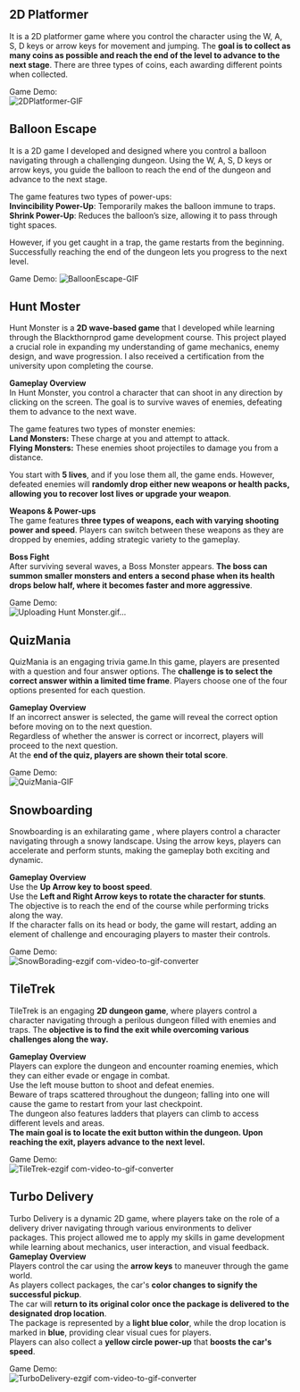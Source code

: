 
## 2D Platformer

It is a 2D platformer game where you control the character using the W, A, S, D keys or arrow keys for movement and jumping. The **goal is to collect as many coins as possible and reach the end of the level to advance to the next stage**. There are three types of coins, each awarding different points when collected.

Game Demo:  
![2DPlatformer-GIF](https://github.com/user-attachments/assets/06ec7c42-a771-4035-8124-b064f20daf55)

## Balloon Escape

It is a 2D game I developed and designed where you control a balloon navigating through a challenging dungeon. Using the W, A, S, D keys or arrow keys, you guide the balloon to reach the end of the dungeon and advance to the next stage.

The game features two types of power-ups:  
**Invincibility Power-Up**: Temporarily makes the balloon immune to traps.  
**Shrink Power-Up**: Reduces the balloon’s size, allowing it to pass through tight spaces.  
  
However, if you get caught in a trap, the game restarts from the beginning. Successfully reaching the end of the dungeon lets you progress to the next level.

Game Demo:
![BalloonEscape-GIF](https://github.com/user-attachments/assets/35c23f67-5c70-4a87-bc5d-c8ca9659e582)

## Hunt Moster

Hunt Monster is a **2D wave-based game** that I developed while learning through the Blackthornprod game development course. This project played a crucial role in expanding my understanding of game mechanics, enemy design, and wave progression. I also received a certification from the university upon completing the course.


**Gameplay Overview**  
In Hunt Monster, you control a character that can shoot in any direction by clicking on the screen. The goal is to survive waves of enemies, defeating them to advance to the next wave.   

The game features two types of monster enemies:  
**Land Monsters:** These charge at you and attempt to attack.  
**Flying Monsters:** These enemies shoot projectiles to damage you from a distance.


You start with **5 lives**, and if you lose them all, the game ends. However, defeated enemies will **randomly drop either new weapons or health packs, allowing you to recover lost lives or upgrade your weapon**.

**Weapons & Power-ups**  
The game features **three types of weapons, each with varying shooting power and speed**. Players can switch between these weapons as they are dropped by enemies, adding strategic variety to the gameplay.

**Boss Fight**  
After surviving several waves, a Boss Monster appears. **The boss can summon smaller monsters and enters a second phase when its health drops below half, where it becomes faster and more aggressive**.

Game Demo:  
![Uploading Hunt Monster.gif…]()

## QuizMania

QuizMania is an engaging trivia game.In this game, players are presented with a question and four answer options. The **challenge is to select the correct answer within a limited time frame**.  Players choose one of the four options presented for each question.    

**Gameplay Overview**  
If an incorrect answer is selected, the game will reveal the correct option before moving on to the next question.  
Regardless of whether the answer is correct or incorrect, players will proceed to the next question.  
At the **end of the quiz, players are shown their total score**.

Game Demo:  
![QuizMania-GIF](https://github.com/user-attachments/assets/f3fc49c1-5f9a-40c0-97ed-1fda65352d2e)

## Snowboarding

Snowboarding is an exhilarating game , where players control a character navigating through a snowy landscape. Using the arrow keys, players can accelerate and perform stunts, making the gameplay both exciting and dynamic.  
  
**Gameplay Overview**  
Use the **Up Arrow key to boost speed**.  
Use the **Left and Right Arrow keys to rotate the character for stunts**.  
The objective is to reach the end of the course while performing tricks along the way.  
If the character falls on its head or body, the game will restart, adding an element of challenge and encouraging players to master their controls.  

Game Demo:  
![SnowBorading-ezgif com-video-to-gif-converter](https://github.com/user-attachments/assets/4b164a8a-b621-454f-9699-b8aaabdd881a)

## TileTrek

TileTrek is an engaging **2D dungeon game**, where players control a character navigating through a perilous dungeon filled with enemies and traps. The **objective is to find the exit while overcoming various challenges along the way.**
  
**Gameplay Overview**  
Players can explore the dungeon and encounter roaming enemies, which they can either evade or engage in combat.  
Use the left mouse button to shoot and defeat enemies.  
Beware of traps scattered throughout the dungeon; falling into one will cause the game to restart from your last checkpoint.  
The dungeon also features ladders that players can climb to access different levels and areas.  
**The main goal is to locate the exit button within the dungeon. Upon reaching the exit, players advance to the next level.**  

Game Demo:  
![TileTrek-ezgif com-video-to-gif-converter](https://github.com/user-attachments/assets/b3876c7f-7165-44a1-aa5d-df693c748dd1)

## Turbo Delivery

Turbo Delivery is a dynamic 2D game, where players take on the role of a delivery driver navigating through various environments to deliver packages. This project allowed me to apply my skills in game development while learning about mechanics, user interaction, and visual feedback.  
**Gameplay Overview**  
Players control the car using the **arrow keys** to maneuver through the game world.  
As players collect packages, the car's **color changes to signify the successful pickup**.   
The car will **return to its original color once the package is delivered to the designated drop location**.  
The package is represented by a **light blue color**, while the drop location is marked in **blue**, providing clear visual cues for players.  
Players can also collect a **yellow circle power-up** that **boosts the car's speed**.

Game Demo:  
![TurboDelivery-ezgif com-video-to-gif-converter](https://github.com/user-attachments/assets/e89a047d-815f-4af6-ab22-8aa7b586c1ee)

